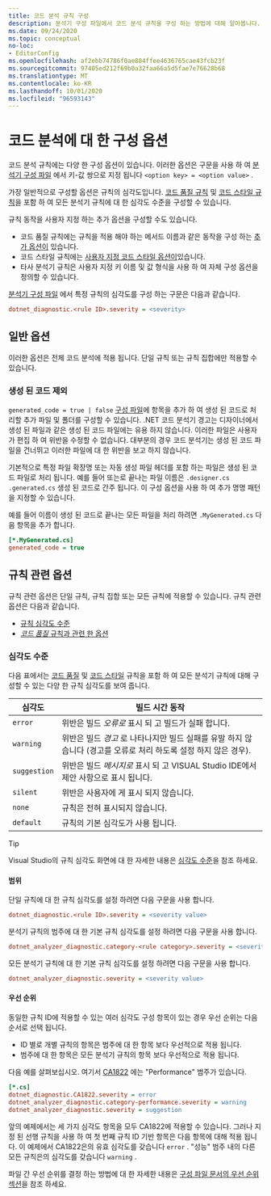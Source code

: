 ```yaml
---
title: 코드 분석 규칙 구성
description: 분석기 구성 파일에서 코드 분석 규칙을 구성 하는 방법에 대해 알아봅니다.
ms.date: 09/24/2020
ms.topic: conceptual
no-loc:
- EditorConfig
ms.openlocfilehash: af2ebb74786f0ae884ffee4636765cae43fcb23f
ms.sourcegitcommit: 97405ed212f69b0a32faa66a5d5fae7e76628b68
ms.translationtype: MT
ms.contentlocale: ko-KR
ms.lasthandoff: 10/01/2020
ms.locfileid: "96593143"
---
```

# <a name="configuration-options-for-code-analysis"></a>코드 분석에 대 한 구성 옵션

코드 분석 규칙에는 다양 한 구성 옵션이 있습니다. 이러한 옵션은 구문을 사용 하 여 [분석기 구성 파일](configuration-files.md) 에서 키-값 쌍으로 지정 됩니다 `<option key> = <option value>` .

가장 일반적으로 구성할 옵션은 규칙의 심각도입니다. [코드 품질 규칙](quality-rules/index.md) 및 [코드 스타일 규칙](style-rules/index.md)을 포함 하 여 모든 분석기 규칙에 대 한 심각도 수준을 구성할 수 있습니다.

규칙 동작을 사용자 지정 하는 추가 옵션을 구성할 수도 있습니다.

- 코드 품질 규칙에는 규칙을 적용 해야 하는 메서드 이름과 같은 동작을 구성 하는 [추가 옵션이](code-quality-rule-options.md) 있습니다.
- 코드 스타일 규칙에는 [사용자 지정 코드 스타일 옵션이](code-style-rule-options.md)있습니다.
- 타사 분석기 규칙은 사용자 지정 키 이름 및 값 형식을 사용 하 여 자체 구성 옵션을 정의할 수 있습니다.

[분석기 구성 파일](configuration-files.md) 에서 특정 규칙의 심각도를 구성 하는 구문은 다음과 같습니다.

```ini
dotnet_diagnostic.<rule ID>.severity = <severity>
```

## <a name="general-options"></a>일반 옵션

이러한 옵션은 전체 코드 분석에 적용 됩니다. 단일 규칙 또는 규칙 집합에만 적용할 수 있습니다.

### <a name="exclude-generated-code"></a>생성 된 코드 제외

`generated_code = true | false` [구성 파일](configuration-files.md)에 항목을 추가 하 여 생성 된 코드로 처리할 추가 파일 및 폴더를 구성할 수 있습니다. .NET 코드 분석기 경고는 디자이너에서 생성 된 파일과 같은 생성 된 코드 파일에는 유용 하지 않습니다. 이러한 파일은 사용자가 편집 하 여 위반을 수정할 수 없습니다. 대부분의 경우 코드 분석기는 생성 된 코드 파일을 건너뛰고 이러한 파일에 대 한 위반을 보고 하지 않습니다.

기본적으로 특정 파일 확장명 또는 자동 생성 파일 헤더를 포함 하는 파일은 생성 된 코드 파일로 처리 됩니다. 예를 들어 또는로 끝나는 파일 이름은 `.designer.cs` `.generated.cs` 생성 된 코드로 간주 됩니다. 이 구성 옵션을 사용 하 여 추가 명명 패턴을 지정할 수 있습니다.

예를 들어 이름이 생성 된 코드로 끝나는 모든 파일을 처리 하려면 `.MyGenerated.cs` 다음 항목을 추가 합니다.

```ini
[*.MyGenerated.cs]
generated_code = true
```

## <a name="rule-specific-options"></a>규칙 관련 옵션

규칙 관련 옵션은 단일 규칙, 규칙 집합 또는 모든 규칙에 적용할 수 있습니다. 규칙 관련 옵션은 다음과 같습니다.

- [규칙 심각도 수준](#severity-level)
- [*코드 품질* 규칙과 관련 한 옵션](code-quality-rule-options.md)

### <a name="severity-level"></a>심각도 수준

다음 표에서는 [코드 품질](quality-rules/index.md) 및 [코드 스타일](style-rules/index.md) 규칙을 포함 하 여 모든 분석기 규칙에 대해 구성할 수 있는 다양 한 규칙 심각도를 보여 줍니다.

| 심각도 | 빌드 시간 동작 |
|-|-|
| `error` | 위반은 빌드 *오류로* 표시 되 고 빌드가 실패 합니다.|
| `warning` | 위반은 빌드 *경고* 로 나타나지만 빌드 실패를 유발 하지 않습니다 (경고를 오류로 처리 하도록 설정 하지 않은 경우). |
| `suggestion` | 위반은 빌드 *메시지로* 표시 되 고 VISUAL Studio IDE에서 제안 사항으로 표시 됩니다. |
| `silent` | 위반은 사용자에 게 표시 되지 않습니다. |
| `none` | 규칙은 전혀 표시되지 않습니다. |
| `default` | 규칙의 기본 심각도가 사용 됩니다. |

> [!TIP]
> Visual Studio의 규칙 심각도 화면에 대 한 자세한 내용은 [심각도 수준](/visualstudio/ide/editorconfig-language-conventions#severity-levels)을 참조 하세요.

#### <a name="scope"></a>범위

단일 규칙에 대 한 규칙 심각도를 설정 하려면 다음 구문을 사용 합니다.

```ini
dotnet_diagnostic.<rule ID>.severity = <severity value>
```

분석기 규칙의 범주에 대 한 기본 규칙 심각도를 설정 하려면 다음 구문을 사용 합니다.

```ini
dotnet_analyzer_diagnostic.category-<rule category>.severity = <severity value>
```

모든 분석기 규칙에 대 한 기본 규칙 심각도를 설정 하려면 다음 구문을 사용 합니다.

```ini
dotnet_analyzer_diagnostic.severity = <severity value>
```

#### <a name="precedence"></a>우선 순위

동일한 규칙 ID에 적용할 수 있는 여러 심각도 구성 항목이 있는 경우 우선 순위는 다음 순서로 선택 됩니다.

- ID 별로 개별 규칙의 항목은 범주에 대 한 항목 보다 우선적으로 적용 됩니다.
- 범주에 대 한 항목은 모든 분석기 규칙의 항목 보다 우선적으로 적용 됩니다.

다음 예를 살펴보십시오. 여기서 [CA1822](/visualstudio/code-quality/ca1822) 에는 "Performance" 범주가 있습니다.

```ini
[*.cs]
dotnet_diagnostic.CA1822.severity = error
dotnet_analyzer_diagnostic.category-performance.severity = warning
dotnet_analyzer_diagnostic.severity = suggestion
```

앞의 예제에서는 세 가지 심각도 항목을 모두 CA1822에 적용할 수 있습니다. 그러나 지정 된 선행 규칙을 사용 하 여 첫 번째 규칙 ID 기반 항목은 다음 항목에 대해 적용 됩니다. 이 예제에서 CA1822은의 유효 심각도를 갖습니다 `error` . "성능" 범주 내의 다른 모든 규칙은의 심각도를 갖습니다 `warning` .

파일 간 우선 순위를 결정 하는 방법에 대 한 자세한 내용은 [구성 파일 문서의 우선 순위 섹션](configuration-files.md#precedence)을 참조 하세요.
